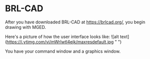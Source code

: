 # BRL-CAD
After you have downloaded BRL-CAD at https://brlcad.org/, you begin drawing with MGED. 

Here's a picture of how the user interface looks like:
![alt text] (https://i.ytimg.com/vi/mWrlwtl4ejk/maxresdefault.jpg " ")

You have your command window and a graphics window. 
